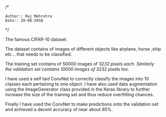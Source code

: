 /*


    Author:: Raj Mehrotra
    Date:: 20-08-2018
*/







 
The famous CIFAR-10 dataset. 

The dataset contains of images of different objects like airplane, horse ,ship etc... that needs to be classified. 

The training set contains of 50000 images of 32*32 pixels each. Similarly the validation set contains 10000 images of  32*32 pixels too. 

I have used a self laid ConvNet to correctly classify the images into 10 classes each pertaining to one object. I have also used data augmentation using the ImageGenerator class provided in the Keras library to further increase the size of the training set and thus reduce overfitting chances. 

Finally I have used the ConvNet to make predictions onto the validation set and achieved a decent accuracy of near about 85%.
